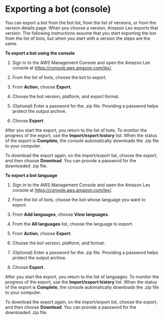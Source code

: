# Exporting a bot \(console\)<a name="export-console"></a>

You can export a bot from the bot list, from the list of versions, or from the version details page\. When you choose a version, Amazon Lex exports that version\. The following instructions assume that you start exporting the bot from the list of bots, but when you start with a version the steps are the same\.

**To export a bot using the console**

1. Sign in to the AWS Management Console and open the Amazon Lex console at [https://console\.aws\.amazon\.com/lex/](https://console.aws.amazon.com/lex/)\.

1. From the list of bots, choose the bot to export\.

1. From **Action**, choose **Export**\. 

1. Choose the bot version, platform, and export format\.

1. \(Optional\) Enter a password for the \.zip file\. Providing a password helps protect the output archive\.

1. Choose **Export**\.

After you start the export, you return to the list of bots\. To monitor the progress of the export, use the **Import/export history** list\. When the status of the export is **Complete**, the console automatically downloads the \.zip file to your computer\. 

To download the export again, on the import/export list, choose the export, and then choose **Download**\. You can provide a password for the downloaded \.zip file\.

**To export a bot language**

1. Sign in to the AWS Management Console and open the Amazon Lex console at [https://console\.aws\.amazon\.com/lex/](https://console.aws.amazon.com/lex/)\.

1. From the list of bots, choose the bot whose language you want to export\.

1. From **Add languages**, choose **View languages**\.

1. From the **All languages** list, choose the language to export\.

1. From **Action**, choose **Export**\.

1. Choose the bot version, platform, and format\. 

1. \(Optional\) Enter a password for the \.zip file\. Providing a password helps protect the output archive\.

1. Choose **Export**\.

After you start the export, you return to the list of languages\. To monitor the progress of the export, use the **Import/export history** list\. When the status of the export is **Complete**, the console automatically downloads the \.zip file to your computer\. 

To download the export again, on the import/export list, choose the export, and then choose **Download**\. You can provide a password for the downloaded \.zip file\.